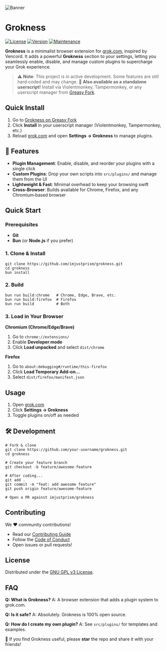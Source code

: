 ![Banner](https://media.discordapp.net/attachments/1310947549510762577/1394395883881107547/grokness-banner.png?ex=6878a21d&is=6877509d&hm=5a28008bc2fc589019d84ce8864e2ca667f5b8856df4dc5535eb1b6f2f3e89d5&=&width=1525&height=858)

# Grokness

[![License](https://img.shields.io/github/license/imjustprism/grokness?style=for-the-badge)](LICENSE) [![Version](https://img.shields.io/github/package-json/v/imjustprism/grokness?style=for-the-badge)](https://github.com/imjustprism/grokness/blob/main/package.json) [![Maintenance](https://img.shields.io/maintenance/yes/2025?style=for-the-badge)]()

**Grokness** is a minimalist browser extension for [grok.com](https://grok.com), inspired by Vencord. It adds a powerful **Grokness** section to your settings, letting you seamlessly enable, disable, and manage custom plugins to supercharge your Grok experience.
> ⚠️ **Note**: This project is in active development. Some features are still hard‑coded and may change.
> 📜 **Also available as a standalone userscript!** Install via Violentmonkey, Tampermonkey, or any userscript manager from [Greasy Fork](https://greasyfork.org/en/scripts/542735-grokness).

## Quick Install
1. Go to [Grokness on Greasy Fork](https://greasyfork.org/en/scripts/542735-grokness)
2. Click **Install** in your userscript manager (Violentmonkey, Tampermonkey, etc.)
3. Reload [grok.com](https://grok.com) and open **Settings → Grokness** to manage plugins.

## 🔧 Features
- **Plugin Management**: Enable, disable, and reorder your plugins with a single click
- **Custom Plugins**: Drop your own scripts into `src/plugins/` and manage them from the UI
- **Lightweight & Fast**: Minimal overhead to keep your browsing swift
- **Cross‑Browser**: Builds available for Chrome, Firefox, and any Chromium‑based browser

## Quick Start

### Prerequisites
- **Git**
- **Bun** (or **Node.js** if you prefer)

### 1. Clone & Install
    git clone https://github.com/imjustprism/grokness.git
    cd grokness
    bun install

### 2. Build
    bun run build:chrome   # Chrome, Edge, Brave, etc.
    bun run build:firefox  # Firefox
    bun run build          # Both

### 3. Load in Your Browser

**Chromium (Chrome/Edge/Brave)**
1. Go to `chrome://extensions/`
2. Enable **Developer mode**
3. Click **Load unpacked** and select `dist/chrome`

**Firefox**
1. Go to `about:debugging#/runtime/this-firefox`
2. Click **Load Temporary Add‑on…**
3. Select `dist/firefox/manifest.json`

## Usage
1. Open [grok.com](https://grok.com)
2. Click **Settings → Grokness**
3. Toggle plugins on/off as needed

## 🛠 Development
    # Fork & clone
    git clone https://github.com/your-username/grokness.git
    cd grokness

    # Create your feature branch
    git checkout -b feature/awesome-feature

    # After coding...
    git add .
    git commit -m "feat: add awesome feature"
    git push origin feature/awesome-feature

    # Open a PR against imjustprism/grokness

## Contributing
We ❤️ community contributions!
- Read our [Contributing Guide](CONTRIBUTING.md)
- Follow the [Code of Conduct](CODE_OF_CONDUCT.md)
- Open issues or pull requests!

## License
Distributed under the [GNU GPL v3 License](LICENSE).

## FAQ
**Q: What is Grokness?**
A: A browser extension that adds a plugin system to grok.com.

**Q: Is it safe?**
A: Absolutely. Grokness is 100% open source.

**Q: How do I create my own plugin?**
A: See `src/plugins/` for templates and examples.

🌟 If you find Grokness useful, please **star** the repo and share it with your friends!
